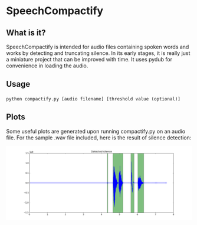 # SpeechCompactify

## What is it?
SpeechCompactify is intended for audio files containing spoken words and works by detecting and truncating silence. In its early stages, it is really just a miniature project that can be improved with time. It uses pydub for convenience in loading the audio.

## Usage
`
python compactify.py [audio filename] [threshold value (optional)]
`

## Plots
Some useful plots are generated upon running compactify.py on an audio file. For the sample .wav file included, here is the result of silence detection:

![](b1_segments.png)

